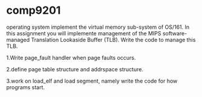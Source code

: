 # comp9201
operating system
implement the virtual memory sub-system of OS/161. In this assignment you will implemente management of the MIPS software-managed Translation Lookaside Buffer (TLB). Write the code to manage this TLB.

  1.Write page_fault handler when page faults occurs.

  2.define page table structure and addrspace structure.

  3.work on load_elf and load segment, namely write the code for how programs start.

